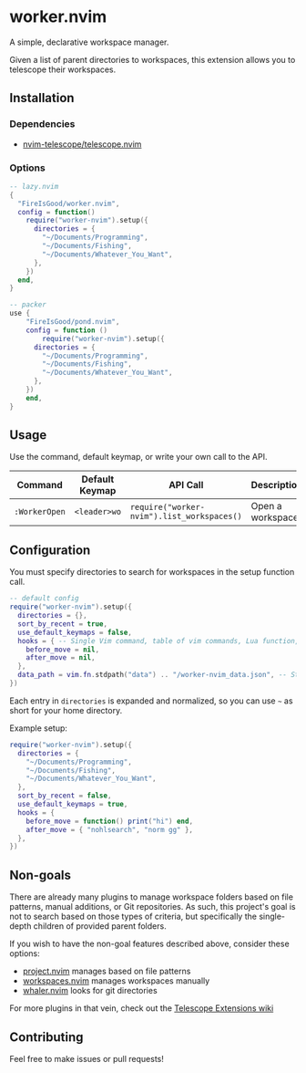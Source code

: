 # worker.nvim

A simple, declarative workspace manager.

Given a list of parent directories to workspaces, this extension allows you to telescope their workspaces.

## Installation

### Dependencies

- [nvim-telescope/telescope.nvim](https://github.com/nvim-telescope/telescope.nvim)

### Options

```lua
-- lazy.nvim
{
  "FireIsGood/worker.nvim",
  config = function()
    require("worker-nvim").setup({
      directories = {
        "~/Documents/Programming",
        "~/Documents/Fishing",
        "~/Documents/Whatever_You_Want",
      },
    })
  end,
}

-- packer
use {
	"FireIsGood/pond.nvim",
	config = function ()
		require("worker-nvim").setup({
      directories = {
        "~/Documents/Programming",
        "~/Documents/Fishing",
        "~/Documents/Whatever_You_Want",
      },
    })
	end,
}
```

## Usage

Use the command, default keymap, or write your own call to the API.

| Command       | Default Keymap | API Call                                   | Description      |
| ------------- | -------------- | ------------------------------------------ | ---------------- |
| `:WorkerOpen` | `<leader>wo`   | `require("worker-nvim").list_workspaces()` | Open a workspace |

## Configuration

You must specify directories to search for workspaces in the setup function call.

```lua
-- default config
require("worker-nvim").setup({
  directories = {},
  sort_by_recent = true,
  use_default_keymaps = false,
  hooks = { -- Single Vim command, table of vim commands, Lua function, or nil
    before_move = nil,
    after_move = nil,
  },
  data_path = vim.fn.stdpath("data") .. "/worker-nvim_data.json", -- Stores recently used workspaces
})
```

Each entry in `directories` is expanded and normalized, so you can use `~` as short for your home directory.

Example setup:

```lua
require("worker-nvim").setup({
  directories = {
    "~/Documents/Programming",
    "~/Documents/Fishing",
    "~/Documents/Whatever_You_Want",
  },
  sort_by_recent = false,
  use_default_keymaps = true,
  hooks = {
    before_move = function() print("hi") end,
    after_move = { "nohlsearch", "norm gg" },
  },
})
```

## Non-goals

There are already many plugins to manage workspace folders based on file patterns, manual additions, or Git repositories. As
such, this project's goal is not to search based on those types of criteria, but specifically the single-depth children
of provided parent folders.

If you wish to have the non-goal features described above, consider these options:

- [project.nvim](https://github.com/ahmedkhalf/project.nvim) manages based on file patterns
- [workspaces.nvim](https://github.com/natecraddock/workspaces.nvim) manages workspaces manually
- [whaler.nvim](https://github.com/salorak/whaler.nvim) looks for git directories

For more plugins in that vein, check out the [Telescope Extensions wiki](https://github.com/nvim-telescope/telescope.nvim/wiki/Extensions)

## Contributing

Feel free to make issues or pull requests!
